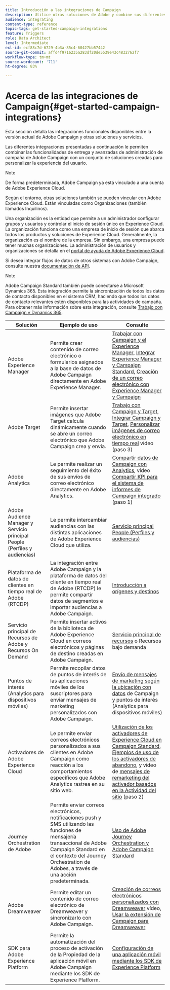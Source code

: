 ```yaml
---
title: Introducción a las integraciones de Campaign
description: Utilice otras soluciones de Adobe y combine sus diferentes capacidades con Campaign.
audience: integrating
content-type: reference
topic-tags: get-started-campaign-integrations
feature: Triggers
role: Data Architect
level: Intermediate
exl-id: ecf88c7d-6729-4b3a-85c4-60427bb57442
source-git-commit: affd4f9716235a283df20de5539e43c4832762f7
workflow-type: tm+mt
source-wordcount: '711'
ht-degree: 83%

---
```


# Acerca de las integraciones de Campaign{#get-started-campaign-integrations}

Esta sección detalla las integraciones funcionales disponibles entre la versión actual de Adobe Campaign y otras soluciones y servicios.

Las diferentes integraciones presentadas a continuación le permiten combinar las funcionalidades de entrega y avanzadas de administración de campaña de Adobe Campaign con un conjunto de soluciones creadas para personalizar la experiencia del usuario.

>[!NOTE]
>
> De forma predeterminada, Adobe Campaign ya está vinculado a una cuenta de Adobe Experience Cloud.

Según el entorno, otras soluciones también se pueden vincular con Adobe Experience Cloud. Están vinculadas como Organizaciones (también llamados Inquilinos).

Una organización es la entidad que permite a un administrador configurar grupos y usuarios y controlar el inicio de sesión único en Experience Cloud. La organización funciona como una empresa de inicio de sesión que abarca todos los productos y soluciones de Experience Cloud. Generalmente, la organización es el nombre de la empresa. Sin embargo, una empresa puede tener muchas organizaciones. La administración de usuarios y organizaciones se detalla en el [portal de ayuda de Adobe Experience Cloud](https://experienceleague.adobe.com/docs/core-services/interface/manage-users-and-products/organizations.html?lang=es).

Si desea integrar flujos de datos de otros sistemas con Adobe Campaign, consulte nuestra [documentación de API](../../api/using/get-started-apis.md).

>[!NOTE]
>
>Adobe Campaign Standard también puede conectarse a Microsoft Dynamics 365. Esta integración permite la sincronización de todos los datos de contacto disponibles en el sistema CRM, haciendo que todos los datos de contacto relevantes estén disponibles para las actividades de campaña. Para obtener más información sobre esta integración, consulte [Trabajo con Campaign y Dynamics 365](../../integrating/using/d365-acs-get-started.md).


<table> 
 <thead> 
  <tr> 
   <th> Solución<br /> </th> 
   <th> Ejemplo de uso<br /> </th> 
   <th> Consulte<br /> </th> 
  </tr> 
 </thead> 
 <tbody> 
  <tr> 
   <td> Adobe Experience Manager<br /> </td> 
   <td> Permite crear contenido de correo electrónico o formularios asignados a la base de datos de Adobe Campaign directamente en Adobe Experience Manager.<br /> </td> 
   <td> 
     <a href="../../integrating/using/integrating-with-experience-manager.md">Trabajar con Campaign y el Experience Manager</a>, <a href="https://helpx.adobe.com/experience-manager/6-4/sites/administering/using/campaignstandard.html">Integrar Experience Manager y Campaign Standard</a>, <a href="https://experienceleague.adobe.com/docs/experience-manager-65/administering/integration/campaignstandard.html">Creación de un correo electrónico con Experience Manager y Campaign</a> 
    </td> 
  </tr> 
  <tr> 
   <td> Adobe Target<br /> </td> 
   <td> Permite insertar imágenes que Adobe Target calcula dinámicamente cuando se abre un correo electrónico que Adobe Campaign crea y envía.<br /> </td> 
   <td> 
    <a href="../../integrating/using/about-campaign-target-integration.md">Trabajo con Campaign y Target</a>, <a href="https://experienceleague.adobe.com/docs/target/using/integrate/campaign-and-target.html?lang=es">Integrar Campaign y Target</a>, <a href="https://helpx.adobe.com/es/marketing-cloud/how-to/email-marketing.html">Personalizar imágenes de correo electrónico en tiempo real</a> vídeo (paso 3)
    </td> 
  </tr> 
  <tr> 
   <td> Adobe Analytics<br /> </td> 
   <td> Le permite realizar un seguimiento del éxito de sus envíos de correo electrónico directamente en Adobe Analytics.<br /> </td> 
   <td> 
    <a href="../../integrating/using/about-campaign-analytics-integration.md">Compartir datos de Campaign con Analytics</a>, vídeo <a href="https://helpx.adobe.com/es/marketing-cloud/how-to/email-marketing.html">Compartir KPI para el sistema de informes de Campaign integrado</a> (paso 1)
    </td> 
  </tr> 
  <tr> 
   <td> Adobe Audience Manager y Servicio principal People (Perfiles y audiencias)<br /> </td> 
   <td> Le permite intercambiar audiencias con las distintas aplicaciones de Adobe Experience Cloud que utiliza.<br /> </td> 
   <td> <a href="../../integrating/using/about-campaign-audience-manager-or-people-core-service-integration.md">Servicio principal People (Perfiles y audiencias)</a><br /> </td> 
  </tr> 
   <tr> 
   <td> Plataforma de datos de clientes en tiempo real de Adobe (RTCDP)<br /> </td> 
   <td> La integración entre Adobe Campaign y la plataforma de datos del cliente en tiempo real de Adobe (RTCDP) le permite compartir datos de segmentos e importar audiencias a Adobe Campaign.</td>
   <td><a href="../../integrating/using/get-started-sources-destinations.md">Introducción a orígenes y destinos</a></td>
  </tr> 
  <tr> 
   <td> Servicio principal de Recursos de Adobe y Recursos On Demand<br /> </td> 
   <td> Permite insertar activos de la biblioteca de Adobe Experience Cloud en correos electrónicos y páginas de destino creadas en Adobe Campaign.<br /> </td> 
   <td> <a href="../../integrating/using/working-with-campaign-and-assets-core-service.md">Servicio principal de recursos</a> o Recursos bajo demanda<br /> </td> 
  </tr> 
  <tr> 
   <td> Puntos de interés (Analytics para dispositivos móviles)<br /> </td> 
   <td> Permite recopilar datos de puntos de interés de las aplicaciones móviles de los suscriptores para enviar mensajes de marketing personalizados con Adobe Campaign.<br /> </td> 
   <td> <a href="../../integrating/using/about-campaign-points-of-interest-data-integration.md">Envío de mensajes de marketing según la ubicación con datos</a> de Campaign y puntos de interés (Analytics para dispositivos móviles)<br /> </td> 
  </tr> 
  <tr> 
   <td> Activadores de Adobe Experience Cloud<br /> </td> 
   <td> Le permite enviar correos electrónicos personalizados a sus clientes en Adobe Campaign como reacción a los comportamientos específicos que Adobe Analytics rastrea en su sitio web.<br /> </td> 
   <td> 
    <a href="../../integrating/using/about-adobe-experience-cloud-triggers.md">Utilización de los activadores de Experience Cloud en Campaign Standard</a>, <a href="../../integrating/using/abandonment-triggers-use-cases.md">Ejemplos de uso de los activadores de abandono</a>, y vídeo de <a href="https://helpx.adobe.com/es/marketing-cloud/how-to/email-marketing.html">mensajes de remarketing del activador basados en la Actividad del sitio</a> (paso 2)
    </td> 
  </tr> 
    <tr> 
   <td> Journey Orchestration de Adobe<br /> </td> 
   <td> Permite enviar correos electrónicos, notificaciones push y SMS utilizando las funciones de mensajería transaccional de Adobe Campaign Standard en el contexto del Journey Orchestration de Adobes, a través de una acción predeterminada.<br /> </td> 
   <td> <a href="https://experienceleague.adobe.com/docs/journeys/using/action-journeys/working-with-adobe-campaign.html?lang=en">Uso de Adobe Journey Orchestration y Adobe Campaign Standard</a><br /> </td> 
  </tr> 
  <tr> 
   <td> Adobe Dreamweaver<br /> </td> 
   <td> Permite editar un contenido de correo electrónico de Dreamweaver y sincronizarlo con Adobe Campaign.<br /> </td> 
   <td> 
    <a href="https://experienceleague.adobe.com/docs/campaign-learn/campaign-standard-tutorials/designing-content/email-designer/dreamweaver-integration.html?lang=es">Creación de correos electrónicos personalizados con Dreamweaver</a> vídeo, <a href="https://helpx.adobe.com/es/dreamweaver/using/working-with-dreamweaver-and-campaign.html">Usar la extensión de Campaign para Dreamweaver</a> 
  </td> 
  </tr> 
  <tr> 
   <td> SDK para Adobe Experience Platform<br /> </td> 
   <td> Permite la automatización del proceso de activación de la Propiedad de la aplicación móvil en Adobe Campaign mediante los SDK de Experience Platform.<br /> </td> 
   <td> <a href="https://helpx.adobe.com/es/campaign/kb/configuring-app-sdk.html">Configuración de una aplicación móvil mediante los SDK de Experience Platform</a><br /> </td> 
  </tr> 
 </tbody> 
</table>
